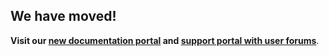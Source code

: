 ## We have moved!
**Visit our [new documentation portal](https://dev.branch.io/recipes/quickstart_guide/web/) and [support portal with user forums](http://support.branch.io)**.
